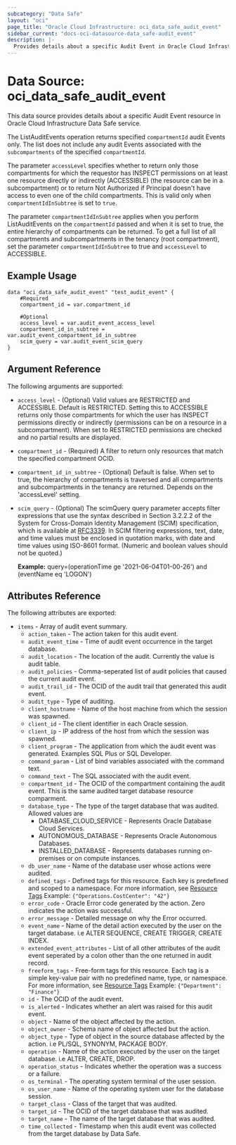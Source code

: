 ```yaml
---
subcategory: "Data Safe"
layout: "oci"
page_title: "Oracle Cloud Infrastructure: oci_data_safe_audit_event"
sidebar_current: "docs-oci-datasource-data_safe-audit_event"
description: |-
  Provides details about a specific Audit Event in Oracle Cloud Infrastructure Data Safe service
---
```


# Data Source: oci_data_safe_audit_event
This data source provides details about a specific Audit Event resource in Oracle Cloud Infrastructure Data Safe service.

The ListAuditEvents operation returns specified `compartmentId` audit Events only.
The list does not include any audit Events associated with the `subcompartments` of the specified `compartmentId`.

The parameter `accessLevel` specifies whether to return only those compartments for which the
requestor has INSPECT permissions on at least one resource directly
or indirectly (ACCESSIBLE) (the resource can be in a subcompartment) or to return Not Authorized if
Principal doesn't have access to even one of the child compartments. This is valid only when
`compartmentIdInSubtree` is set to `true`.

The parameter `compartmentIdInSubtree` applies when you perform ListAuditEvents on the
`compartmentId` passed and when it is set to true, the entire hierarchy of compartments can be returned.
To get a full list of all compartments and subcompartments in the tenancy (root compartment),
set the parameter `compartmentIdInSubtree` to true and `accessLevel` to ACCESSIBLE.


## Example Usage

```hcl
data "oci_data_safe_audit_event" "test_audit_event" {
	#Required
	compartment_id = var.compartment_id

	#Optional
	access_level = var.audit_event_access_level
	compartment_id_in_subtree = var.audit_event_compartment_id_in_subtree
	scim_query = var.audit_event_scim_query
}
```

## Argument Reference

The following arguments are supported:

* `access_level` - (Optional) Valid values are RESTRICTED and ACCESSIBLE. Default is RESTRICTED. Setting this to ACCESSIBLE returns only those compartments for which the user has INSPECT permissions directly or indirectly (permissions can be on a resource in a subcompartment). When set to RESTRICTED permissions are checked and no partial results are displayed. 
* `compartment_id` - (Required) A filter to return only resources that match the specified compartment OCID.
* `compartment_id_in_subtree` - (Optional) Default is false. When set to true, the hierarchy of compartments is traversed and all compartments and subcompartments in the tenancy are returned. Depends on the 'accessLevel' setting. 
* `scim_query` - (Optional) The scimQuery query parameter accepts filter expressions that use the syntax described in Section 3.2.2.2 of the System for Cross-Domain Identity Management (SCIM) specification, which is available at [RFC3339](https://tools.ietf.org/html/draft-ietf-scim-api-12). In SCIM filtering expressions, text, date, and time values must be enclosed in quotation marks, with date and time values using ISO-8601 format. (Numeric and boolean values should not be quoted.)

	**Example:** query=(operationTime ge '2021-06-04T01-00-26') and (eventName eq 'LOGON') 


## Attributes Reference

The following attributes are exported:

* `items` - Array of audit event summary.
	* `action_taken` - The action taken for this audit event.
	* `audit_event_time` - Time of audit event occurrence in the target database.
	* `audit_location` - The location of the audit. Currently the value is audit table.
	* `audit_policies` - Comma-seperated list of audit policies that caused the current audit event.
	* `audit_trail_id` - The OCID of the audit trail that generated this audit event.
	* `audit_type` - Type of auditing.
	* `client_hostname` - Name of the host machine from which the session was spawned.
	* `client_id` - The client identifier in each Oracle session.
	* `client_ip` - IP address of the host from which the session was spawned.
	* `client_program` - The application from which the audit event was generated. Examples SQL Plus or SQL Developer.
	* `command_param` - List of bind variables associated with the command text.
	* `command_text` - The SQL associated with the audit event.
	* `compartment_id` - The OCID of the compartment containing the audit event. This is the same audited target database resource comparment.
	* `database_type` - The type of the target database that was audited. Allowed values are
		* DATABASE_CLOUD_SERVICE - Represents Oracle Database Cloud Services.
		* AUTONOMOUS_DATABASE - Represents Oracle Autonomous Databases.
		* INSTALLED_DATABASE - Represents databases running on-premises or on compute instances. 
	* `db_user_name` - Name of the database user whose actions were audited.
	* `defined_tags` - Defined tags for this resource. Each key is predefined and scoped to a namespace. For more information, see [Resource Tags](https://docs.cloud.oracle.com/iaas/Content/General/Concepts/resourcetags.htm)  Example: `{"Operations.CostCenter": "42"}` 
	* `error_code` - Oracle Error code generated by the action. Zero indicates the action was successful.
	* `error_message` - Detailed message on why the Error occurred.
	* `event_name` - Name of the detail action executed by the user on the target database. i.e ALTER SEQUENCE, CREATE TRIGGER, CREATE INDEX.
	* `extended_event_attributes` - List of all other attributes of the audit event seperated by a colon other than the one returned in audit record.
	* `freeform_tags` - Free-form tags for this resource. Each tag is a simple key-value pair with no predefined name, type, or namespace. For more information, see [Resource Tags](https://docs.cloud.oracle.com/iaas/Content/General/Concepts/resourcetags.htm)  Example: `{"Department": "Finance"}` 
	* `id` - The OCID of the audit event.
	* `is_alerted` - Indicates whether an alert was raised for this audit event.
	* `object` - Name of the object affected by the action.
	* `object_owner` - Schema name of object affected but the action.
	* `object_type` - Type of object in the source database affected by the action. i.e PL/SQL, SYNONYM, PACKAGE BODY.
	* `operation` - Name of the action executed by the user on the target database. i.e ALTER, CREATE, DROP.
	* `operation_status` - Indicates whether the operation was a success or a failure.
	* `os_terminal` - The operating system terminal of the user session.
	* `os_user_name` - Name of the operating system user for the database session.
	* `target_class` - Class of the target that was audited.
	* `target_id` - The OCID of the target database that was audited.
	* `target_name` - The name of the target database that was audited.
	* `time_collected` - Timestamp when this audit event was collected from the target database by Data Safe.

